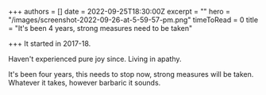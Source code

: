 +++
authors = []
date = 2022-09-25T18:30:00Z
excerpt = ""
hero = "/images/screenshot-2022-09-26-at-5-59-57-pm.png"
timeToRead = 0
title = "It's been 4 years, strong measures need to be taken"

+++
It started in 2017-18.

Haven't experienced pure joy since. Living in apathy. 

It's been four years, this needs to stop now, strong measures will be taken. Whatever it takes, however barbaric it sounds.